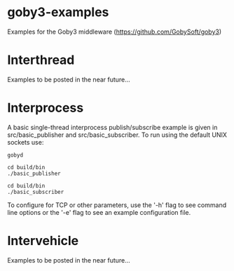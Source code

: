 # goby3-examples
Examples for the Goby3 middleware (https://github.com/GobySoft/goby3)

# Interthread
Examples to be posted in the near future...

# Interprocess
A basic single-thread interprocess publish/subscribe example is given in src/basic_publisher and src/basic_subscriber. To run using the default UNIX sockets use:
```
gobyd
```
```
cd build/bin
./basic_publisher
```
```
cd build/bin
./basic_subscriber
```
To configure for TCP or other parameters, use the '-h' flag to see command line options or the '-e' flag to see an example configuration file.

# Intervehicle
Examples to be posted in the near future...
